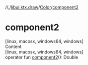 //[.](../../index.md)/[libui.ktx.draw](../index.md)/[Color](index.md)/[component2](component2.md)



# component2  
[linux, macosx, windows64, windows]  
Content  
[linux, macosx, windows64, windows]  
operator fun [component2](component2.md)(): Double  



